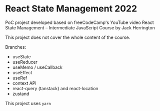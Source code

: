 # React State Management 2022

PoC project developed based on freeCodeCamp's YouTube video React State Management – Intermediate JavaScript Course by Jack Herrington

This project does not cover the whole content of the course.

Branches:

- useState
- useReducer
- useMemo / useCallback
- useEffect
- useRef
- context API
- react-query (tanstack) and react-location
- zustand

This project uses `yarn`
